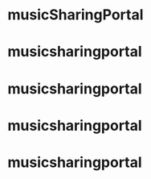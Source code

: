 # musicSharingPortal
# musicsharingportal
# musicsharingportal
# musicsharingportal
# musicsharingportal
